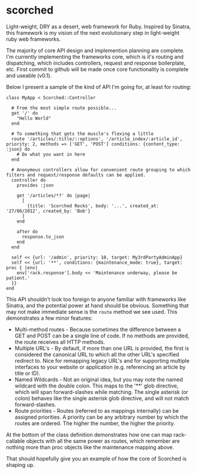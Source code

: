 scorched
========

Light-weight, DRY as a desert, web framework for Ruby. Inspired by Sinatra, this framework is my vision of the next evolutionary step in light-weight ruby web frameworks.

The majority of core API design and implemention planning are complete. I'm currently implementing the frameworks core, which is it's routing and dispatching, which includes controllers, request and response boilerplate, etc. First commit to github will be made once core functionality is complete and useable (v0.1).

Below I present a sample of the kind of API I'm going for, at least for routing:

    class MyApp < Scorched::Controller

      # From the most simple route possible...
      get '/' do
        "Hello World"
      end
      
      # To something that gets the muscle's flexing a little
      route '/articles/:title/::options', '/article_index/:article_id', priority: 2, methods => ['GET', 'POST'] conditions: {content_type: :json} do
        # Do what you want in here
      end
      
      # Anonymous controllers allow for convenient route grouping to which filters and request/response defaults can be applied.
      controller do
        provides :json
        
        get '/articles/*?' do |page|
          [
            {title: 'Scorched Rocks', body: '...', created_at: '27/08/2012', created_by: 'Bob'}
          ]
        end
        
        after do
          response.to_json
        end
      end
      
      self << {url: '/admin', priority: 10, target: My3rdPartyAdminApp}
      self << {url: '**', conditions: {maintenance_mode: true}, target: proc { |env|
        env['rack.response'].body << 'Maintenance underway, please be patient.'
      }}
    end
    
This API shouldn't look too foreign to anyone familiar with frameworks like Sinatra, and the potential power at hand should be obvious. Something that may not make immediate sense is the `route` method we see used. This demonstrates a few minor features:

* Multi-method routes - Because sometimes the difference between a GET and POST can be a single line of code. If no methods are provided, the route receives all HTTP methods.
* Multiple URL's - By default, if more than one URL is provided, the first is considered the canonical URL to which all the other URL's specified redirect to. Nice for remapping legacy URL's and for supporting multiple interfaces to your website or application (e.g. referencing an article by title or ID).
* Named Wildcards - Not an original idea, but you may note the named wildcard with the double colon. This maps to the '**' glob directive, which will span forward-slashes while matching. The single asterisk (or colon) behaves like the single asterisk glob directive, and will not match forward-slashes.
* Route priorities - Routes (referred to as mappings internally) can be assigned priorities. A priority can be any arbitrary number by which the routes are ordered. The higher the number, the higher the priority.

At the bottom of the class definition demonstrates how one can map rack-callable objects with all the same power as routes, which remember are nothing more than proc objects like the maintenance mapping above.

That should hopefully give you an example of how the core of Scorched is shaping up.
